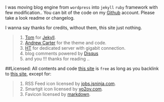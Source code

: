 
I was moving blog engine from `wordpress` into `jekyll` `ruby` framework with few modification.. You can bit of the code on my [Github](http://github.com/alinuxwebid/) account. Please take a look readme or changelog.

I wanna say thanks for credits, without them, this site just nothing.

> 1. [Tom](http://tom.preston-werner.com) for [Jekyll](http://jekyllrb.com).
> 2. [Andrew Carter](http://ascarter.net) for the theme and code.
> 3. [HT](http://hax.tor.hu) for dedicated server with gigabit connection.
> 4. blog comments powered by <a href="http://disqus.com" class="dsq-brlink">Disqus</a>
> 5. and you !!! thanks for reading ..


##Licensed:
All contents and code <a href="/index.html">this site</a> is `free` as long as you backlink to <a href="/index.html">this site</a>, except for:
> 1. RSS Feed icon licensed by [jobs.jsninja.com](jobs.jsninja.com).
> 2. Smartgit icon licensed by [vo2ov.com](vo2ov.com).
> 3. Favicon licensed by [markdown](daringfireball.net/projects/markdown/).
